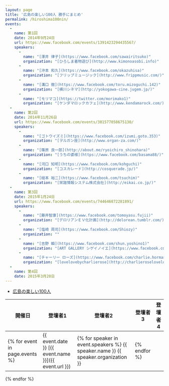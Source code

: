 ```yaml
---
layout: page
title: '広島の楽しい100人 勝手にまとめ'
permalink: /hiroshima100nin/
events:
  -
    name: 第1回
    date: 2014年9月24日
    url: https://www.facebook.com/events/1391423294435567/
    speakers:
      -
        name: "[澤井 律子](https://www.facebook.com/sawairitsuko)"
        organization: "[ひろしま着物遊び](http://www.kimonoasobi.info)"
      -
        name: "[沖本 和久](https://www.facebook.com/okazuhisa)"
        organization: "[フリップミュージック](http://www.frippmusic.com/)"
      -
        name: "[溝口 徹](https://www.facebook.com/toru.mizoguchi.142)"
        organization: "[横川シネマ](http://yokogawa-cine.jugem.jp/)"
      -
        name: "[モリマコ](https://twitter.com/morimako1)"
        organization: "[ケンダマロックカフェ](http://www.kendamarock.com/)"
  -
    name: 第2回
    date: 2014年11月26日
    url: https://www.facebook.com/events/381577058675130/
    speakers:
      -
        name: "[ゴトウイズミ](https://www.facebook.com/izumi.goto.353)"
        organization: "[ヲルガン座](http://www.organ-za.com/)"
      -
        name: "[篠原 良一郎](http://about.me/ryoichiro_shinohara)"
        organization: "[うちの婆様](https://www.facebook.com/basama88/)"
      -
        name: "[河口 知明](https://www.facebook.com/kohguchi)"
        organization: "[コスカレード](http://cosquerade.jp/)"
      -
        name: "[槌本 裕二](https://www.facebook.com/tsuchim)"
        organization: "[栄諧情報システム株式会社](http://eikai.co.jp/)"
  -
    name: 第3回
    date: 2015年1月24日
    url: https://www.facebook.com/events/744646872281891/
    speakers:
      -
        name: "[藤井智康](https://www.facebook.com/tomoyasu.fujii)"
        organization: "[デロリアンＥＶ化計画](http://delorean.tumblr.com/)"
      -
        name: "[塩崎 周司](https://www.facebook.com/Shiozy)"
        organization: ""
      -
        name: "[吉野 瞬](https://www.facebook.com/shun.yoshino1)"
        organization: "[ART GALLERY シゲイノイエ](https://www.facebook.com/shigeinoie.1681)"
      -
        name: "[チャーリー ローズ](https://www.facebook.com/charlie.hormann)"
        organization: "[lovelovebycharlierose](http://charlieroselovelove.com/)"
  -
    name: 第4回
    date: 2015年3月28日
---
```



* [広島の楽しい100人](https://www.facebook.com/h100parson)

| 開催日 | 登壇者1 | 登壇者2 | 登壇者3 | 登壇者4 |
|--|--|--|--|--|
{% for event in page.events %}| <span class="event-date">{{ event.date }}</span> <span class="event-name">[{{ event.name }}]({{ event.url }})</span> | {% for speaker in event.speakers %} <span class="name">{{ speaker.name }}</span> <span class="organization">{{ speaker.organization }}</span> | {% endfor %}
{% endfor %}

